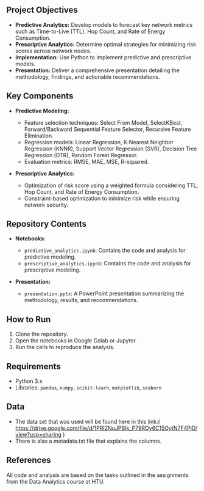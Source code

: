 

## Project Objectives
- **Predictive Analytics:** Develop models to forecast key network metrics such as Time-to-Live (TTL), Hop Count, and Rate of Energy Consumption.
- **Prescriptive Analytics:** Determine optimal strategies for minimizing risk scores across network nodes.
- **Implementation:** Use Python to implement predictive and prescriptive models.
- **Presentation:** Deliver a comprehensive presentation detailing the methodology, findings, and actionable recommendations.

## Key Components
- **Predictive Modeling:**
  - Feature selection techniques: Select From Model, SelectKBest, Forward/Backward Sequential Feature Selector, Recursive Feature Elimination.
  - Regression models: Linear Regression, K-Nearest Neighbor Regression (KNNR), Support Vector Regression (SVR), Decision Tree Regression (DTR), Random Forest Regressor.
  - Evaluation metrics: RMSE, MAE, MSE, R-squared.
  
- **Prescriptive Analytics:**
  - Optimization of risk score using a weighted formula considering TTL, Hop Count, and Rate of Energy Consumption.
  - Constraint-based optimization to minimize risk while ensuring network security.

## Repository Contents
- **Notebooks:**
  - `predictive_analytics.ipynb`: Contains the code and analysis for predictive modeling.
  - `prescriptive_analytics.ipynb`: Contains the code and analysis for prescriptive modeling.
  
- **Presentation:**
  - `presentation.pptx`: A PowerPoint presentation summarizing the methodology, results, and recommendations.

## How to Run
1. Clone the repository.
2. Open the notebooks in Google Colab or Jupyter.
3. Run the cells to reproduce the analysis.

## Requirements
- Python 3.x
- Libraries: `pandas`, `numpy`, `scikit-learn`, `matplotlib`, `seaborn`
  
## Data
- The data set that was used will be found here in this link:( https://drive.google.com/file/d/1PRI2NuJPBIk_P79ROy6C15OytN7F4PjD/view?usp=sharing )
- There is also a metadata.txt file that explains the columns.
  
## References
All code and analysis are based on the tasks outlined in the assignments from the Data Analytics course at HTU.
 
